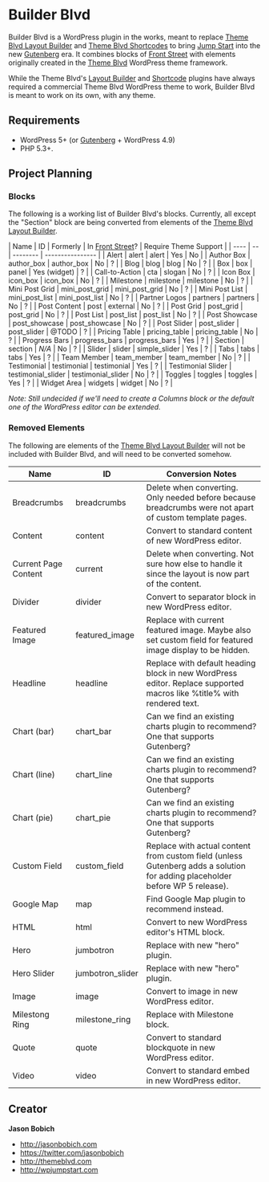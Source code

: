 # Builder Blvd

Builder Blvd is a WordPress plugin in the works, meant to replace [Theme Blvd Layout Builder](https://wordpress.org/plugins/theme-blvd-layout-builder/) and [Theme Blvd Shortcodes](https://wordpress.org/plugins/theme-blvd-shortcodes) to bring [Jump Start](https://wpjumpstart.com) into the new [Gutenberg](https://wordpress.org/plugins/gutenberg/) era. It combines blocks of [Front Street](https://github.com/themeblvd/frontstreet) with elements originally created in the [Theme Blvd](https://themeblvd.com) WordPress theme framework.

While the Theme Blvd's [Layout Builder](https://wordpress.org/plugins/theme-blvd-layout-builder) and [Shortcode](https://wordpress.org/plugins/theme-blvd-shortcodes) plugins have always required a commercial Theme Blvd WordPress theme to work, Builder Blvd is meant to work on its own, with any theme.

## Requirements

* WordPress 5+ (or [Gutenberg](https://wordpress.org/plugins/gutenberg/) + WordPress 4.9)
* PHP 5.3+.

## Project Planning

### Blocks

The following is a working list of Builder Blvd's blocks. Currently, all except the "Section" block are being converted from elements of the [Theme Blvd Layout Builder](https://wordpress.org/plugins/theme-blvd-layout-builder/).

| Name | ID | Formerly | In [Front Street](https://github.com/themeblvd/frontstreet)? | Require Theme Support |
| ---- | -- | -------- | ---------------- |
| Alert | alert | alert | Yes | No |
| Author Box | author_box | author_box | No | ? |
| Blog | blog | blog | No | ? |
| Box | box | panel | Yes (widget) | ? |
| Call-to-Action | cta | slogan | No | ? |
| Icon Box | icon_box | icon_box | No | ? |
| Milestone | milestone | milestone | No | ? |
| Mini Post Grid | mini_post_grid | mini_post_grid | No | ? |
| Mini Post List | mini_post_list | mini_post_list | No | ? |
| Partner Logos | partners | partners | No | ? |
| Post Content | post | external | No | ? |
| Post Grid | post_grid | post_grid | No | ? |
| Post List | post_list | post_list | No | ? |
| Post Showcase | post_showcase | post_showcase | No | ? |
| Post Slider | post_slider | post_slider | @TODO | ? |
| Pricing Table | pricing_table | pricing_table | No | ? |
| Progress Bars | progress_bars | progress_bars | Yes | ? |
| Section | section | *N/A* | No | ? |
| Slider | slider | simple_slider | Yes | ? |
| Tabs | tabs | tabs | Yes | ? |
| Team Member | team_member | team_member | No | ? |
| Testimonial | testimonial | testimonial | Yes | ? |
| Testimonial Slider | testimonial_slider | testimonial_slider | No | ? |
| Toggles | toggles | toggles | Yes | ? |
| Widget Area | widgets | widget | No | ? |

*Note: Still undecided if we'll need to create a Columns block or the default one of the WordPress editor can be extended.*

### Removed Elements

The following are elements of the [Theme Blvd Layout Builder](https://wordpress.org/plugins/theme-blvd-layout-builder/) will not be included with Builder Blvd, and will need to be converted somehow.

| Name | ID | Conversion Notes |
| ---- | -- | ---------------- |
| Breadcrumbs | breadcrumbs | Delete when converting. Only needed before because breadcrumbs were not apart of custom template pages. |
| Content | content | Convert to standard content of new WordPress editor. |
| Current Page Content | current | Delete when converting. Not sure how else to handle it since the layout is now part of the content. |
| Divider | divider | Convert to separator block in new WordPress editor. |
| Featured Image | featured_image | Replace with current featured image. Maybe also set custom field for featured image display to be hidden. |
| Headline | headline | Replace with default heading block in new WordPress editor. Replace supported macros like %title% with rendered text. |
| Chart (bar) | chart_bar | Can we find an existing charts plugin to recommend? One that supports Gutenberg? |
| Chart (line) | chart_line | Can we find an existing charts plugin to recommend? One that supports Gutenberg? |
| Chart (pie) | chart_pie | Can we find an existing charts plugin to recommend? One that supports Gutenberg? |
| Custom Field | custom_field | Replace with actual content from custom field (unless Gutenberg adds a solution for adding placeholder before WP 5 release). |
| Google Map | map | Find Google Map plugin to recommend instead. |
| HTML | html | Convert to new WordPress editor's HTML block. |
| Hero | jumbotron | Replace with new "hero" plugin. |
| Hero Slider | jumbotron_slider | Replace with new "hero" plugin. |
| Image | image | Convert to image in new WordPress editor. |
| Milestong Ring | milestone_ring | Replace with Milestone block. |
| Quote | quote | Convert to standard blockquote in new WordPress editor. |
| Video | video | Convert to standard embed in new WordPress editor. |

## Creator

**Jason Bobich**

* <http://jasonbobich.com>
* <https://twitter.com/jasonbobich>
* <http://themeblvd.com>
* <http://wpjumpstart.com>
